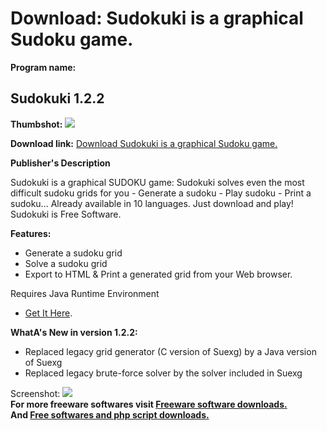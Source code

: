 # Download: Sudokuki is a graphical Sudoku game.

**Program name:**

## Sudokuki 1.2.2

  
**Thumbshot:** ![](http://www.freewarefiles.com/screenshot/sudokuki_md.jpg)   
  
**Download link:** [Download Sudokuki is a graphical Sudoku game.](http://freesoftwares.boysofts.com/Sudokuki_program_49498.html)  
  


**Publisher's Description**  
  


Sudokuki is a graphical SUDOKU game: Sudokuki solves even the most difficult sudoku grids for you - Generate a sudoku - Play sudoku - Print a sudoku... Already available in 10 languages. Just download and play! Sudokuki is Free Software. 

**Features:**

  * Generate a sudoku grid 
  * Solve a sudoku grid 
  * Export to HTML & Print a generated grid from your Web browser. 

Requires Java Runtime Environment

* [Get It Here](http://www.java.com/en/download/manual.jsp). 

**WhatA's New in version 1.2.2:**

  * Replaced legacy grid generator (C version of Suexg) by a Java version of Suexg 
  * Replaced legacy brute-force solver by the solver included in Suexg 

  
  
Screenshot: ![](http://www.freewarefiles.com/screenshot/sudokuki.jpg)   
**For more freeware softwares visit [Freeware software downloads.](http://freesoftwares.boysofts.com/)**   
**And [Free softwares and php script downloads.](http://www.boysofts.com/)**
